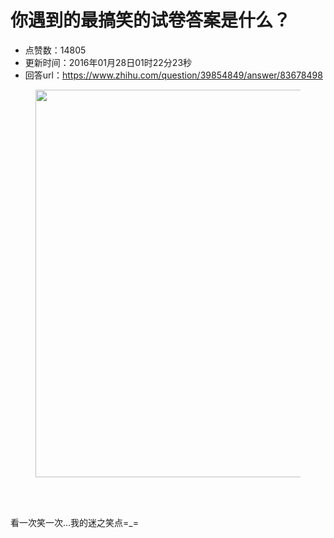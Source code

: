 # 你遇到的最搞笑的试卷答案是什么？
- 点赞数：14805
- 更新时间：2016年01月28日01时22分23秒
- 回答url：https://www.zhihu.com/question/39854849/answer/83678498
<body>
 <figure>
  <img data-rawwidth="620" data-rawheight="337" src="https://picx.zhimg.com/50/02f47a709513e93e759abf66db2dedb4_720w.jpg?source=1940ef5c" data-original-token="02f47a709513e93e759abf66db2dedb4" class="origin_image zh-lightbox-thumb" width="620" data-original="https://picx.zhimg.com/02f47a709513e93e759abf66db2dedb4_r.jpg?source=1940ef5c">
 </figure>
 <br>
 <br>
 <p data-pid="6dqO1UdR">看一次笑一次…我的迷之笑点=_=</p>
</body>
